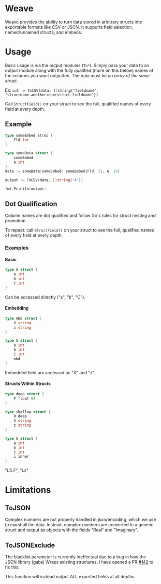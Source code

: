 # Weave

Weave provides the ability to turn data stored in arbitrary structs into exportable formats like CSV or JSON.
It supports field selection, named/unnamed structs, and embeds.

# Usage

Basic usage is via the output modules (`To*`). Simply pass your data to an output module along with the fully qualified (more on this below) names of the columns you want outputted. The data must be an *array of the same struct*.

Ex: `out := ToCSV(data, []string{"fieldname", "structname.anotherinnerstruct.fieldname"})`

Call `StructField()` on your struct to see the full, qualified names of every field at every depth.

## Example

```go
type someEmbed struc {
	Fld int
}

type someData struct {
	someEmbed
	A int
}
data := someData{someEmbed: someEmbed{Fld: 5}, A: 10}

output := ToCSV(data, []string{"A"})

fmt.Println(output)
```

## Dot Qualification

Column names are dot qualified and follow Go's rules for struct nesting and promotion.

To repeat: call `StructField()` on your struct to see the full, qualified names of every field at every depth.

### Examples

#### Basic

```go
type A struct {
	a int
	b int
	C int
}
```

Can be accessed directly ("a", "b", "C").

#### Embedding

```go
type mbd struct {
	X string
	z string
}

type A struct {
	a int
	b int
	C int
	mbd
}
```

Embedded field are accessed as "X" and "z".

#### Structs Within Structs

```go
type deep struct {
	F float 64
}

type shallow struct {
	D deep
	X string
	z string
}

type A struct {
	a int
	b int
	C int
	i inner
}
```

"i.D.F", "i.z"

# Limitations

## ToJSON

Complex numbers are not properly handled in json/encoding, which we use to marshall the data. Instead, complex numbers are converted to a generic struct and output as objects with the fields "Real" and "Imaginary".

## ToJSONExclude

The blacklist parameter is currently ineffectual due to a bug in how the JSON library (gabs) Wraps existing structures. I have opened a PR [#142](https://github.com/Jeffail/gabs/pull/142) to fix this.

This function will instead output ALL exported fields at all depths.